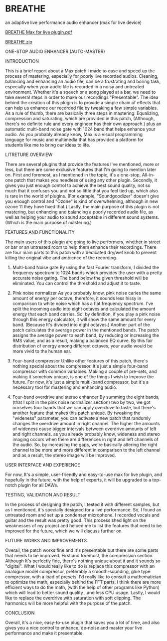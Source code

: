 # BREATHE
an adaptive live performance audio enhancer (max for live device)

[BREATHE Max for live plugin.pdf](https://github.com/Skinnygiraffe1235/BREATHE/files/14469657/BREATHE.Max.for.live.plugin.pdf)

[BREATHE.zip](https://github.com/Skinnygiraffe1235/BREATHE/files/14469658/BREATHE.zip)


ONE-STOP AUDIO ENHANCER (AUTO-MASTER)

INTRODUCTION

This is a brief report about a Max patch I made to ease and speed up the process of mastering, especially for poorly live recorded audios.
Cleaning, balancing and enhancing an audio file, can be a frustrating and boring task, especially when your audio file is recorded in a noisy and untreated environment. Whether it's a speech or a song played at a bar, we need to take several steps in order to make our recordings "Presentable". 
The idea behind the creation of this plugin is to provide a simple chain of effects that can help us enhance our recorded file by tweaking a few simple variables.
As a rule of thumb, there are basically three steps in mastering: Equalizing, compression and saturating, which are provided in this patch, (Although, there's no definite rule and every engineer has their own approach.) plus an automatic multi-band noise gate with 1024 band that helps enhance your audio.
As you probably already know, Max is a visual programming language for music and multimedia that has provided a platform for students like me to bring our ideas to life.

LITRETURE OVERVIEW

There are several plugins that provide the features I've mentioned, more or less, but there are some exclusive features that I'm going to mention later on.
First and foremost, as I mentioned in the topic, it's a one-stop, All-in-one patch that makes you needless of using any other plugin.
Secondly, it gives you just enough control to achieve the best sound quality, not so much that it confuses you and not so little that you feel tied up, which also is rare in the world of plugins. (For example, "Soundgoodizer" doesn't give you enough control and "Ozone" is kind of overwhelming, although in new ozone 11 they have fixed that.)
Lastly, the main purpose of this plugin is not mastering, but enhancing and balancing a poorly recorded audio file, as well as helping your audio to sound acceptable in different sound systems. (Which is the main purpose of mastering.)

FEATURES AND FUNCTIONALITY

The main users of this plugin are going to live performers, whether in street or bar or an untreated room to help them enhance their recordings.
There are four main parts to this patch with a dedicated dry/wet knob to prevent killing the original vibe and ambience of the recording.

1. Multi-band Noise gate
By using the fast Fourier transform, I divided the frequency spectrum to 1024 bands which provides the user with a pretty accurate noise gating. The band below the given threshold will be eliminated. You can control the threshold and adjust it to taste.

2. Pink noise normalizer
As you probably know, pink noise caries the same amount of energy per octave, therefore, it sounds less hissy in comparison to white noise which has a flat frequency spectrum.
I've split the incoming audio into eight octaves and calculated the amount energy that each band carries. So, by definition, if you play a pink noise through this energy calculator, it will show the same amount for every band. (Because It's divided into eight octaves.) 
Another part of the patch calculates the average power in the mentioned bands. The patch assigns the average power to each band, by reducing or increasing the RMS value, and as a result, making a balanced EQ curve.
By this fair distribution of energy among different octaves, your audio would be more vivid to the human ear.

3. Four-band compressor
Unlike other features of this patch, there's nothing special about the compressor. It's just a simple four-band compressor with common variables. Making a couple of pre-sets, and making it somehow unique, is one of the things I wish to Improve the future. For now, it's just a simple multi-band compressor, but it's a necessary tool for mastering and enhancing audio.

4. Four-band overdrive and stereo enhancer
By summing the eight bands, (that I split in the pink noise normalizer section) two by two, we got ourselves four bands that we can apply overdrive to taste, but there's another feature that makes this patch unique. 
By tweaking the "wideness" parameter, you can activate a new patch that randomly changes the overdrive amount in right channel. The higher the amounts of wideness cause bigger intervals between overdrive amounts of left and right channels. as you already probably know, wideness and stereo imaging occurs when there are differences in right and left channels of the audio. So, by increasing the gaps, we're basically altering the right channel to be more and more different in comparison to the left channel and as a result, the stereo image will be improved.

USER INTERFACE AND EXPERIENCE

For now, It's a simple, user-friendly and easy-to-use max for live plugin, and hopefully in the future, with the help of experts, it will be upgraded to a top-notch plugin for all DAWs.

TESTING, VALIDATION AND RESULT

In the process of designing the patch, I tested it with different samples, but as I mentioned, it's specially designed for a live performance. So, I found an untreated room and set up a condenser microphone. I recorded vocals and guitar and the result was pretty good. 
This process shed light on the weaknesses of my project and helped me to list the features that need to be improved for the future, which we will discuss further on.

FUTURE WORKS AND IMPROVEMENTS

Overall, the patch works fine and It's presentable but there are some parts that needs to be improved.
First and foremost, the compression section. Although It's perfectly fine, there's nothing unique about it and it sounds so "digital". What I would really like to do is replace this compressor with an analogue model compressor, preferably a smooth-sounding, glue type compressor, with a load of presets.
I'd really like to consult a mathematician to optimize the math, especially behind the FFT parts. I think there are more efficient ways to do the math, (with the help of other programs like Python) which will lead to better sound quality , and less CPU usage.
Lastly, I would like to replace the overdrive with saturation with soft clipping. The harmonics will be more helpful with the purpose of the patch.

CONCLUSION

Overall, it's a nice, easy-to-use plugin that saves you a lot of time, and also gives you a nice control to enhance, de-noise and master your live performance and make it presentable.
